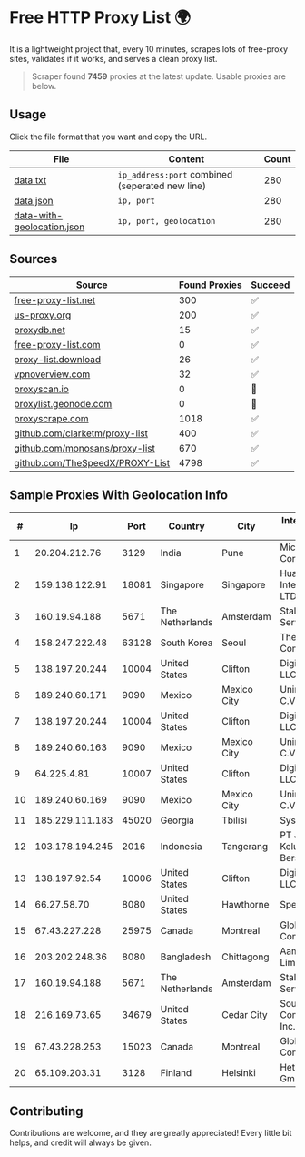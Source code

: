 
# Free HTTP Proxy List 🌍

It is a lightweight project that, every 10 minutes, scrapes lots of free-proxy sites, validates if it works, and serves a clean proxy list.


> Scraper found **7459** proxies at the latest update. Usable proxies are below.

## Usage

Click the file format that you want and copy the URL.


|File|Content|Count|
|----|-------|-----|
|[data.txt](https://raw.githubusercontent.com/themiralay/Proxy-List-World/master/data.txt)|`ip_address:port` combined (seperated new line)|280|
|[data.json](https://raw.githubusercontent.com/themiralay/Proxy-List-World/master/data.json)|`ip, port`|280|
|[data-with-geolocation.json](https://raw.githubusercontent.com/themiralay/Proxy-List-World/master/data-with-geolocation.json)|`ip, port, geolocation`|280|

## Sources

|Source|Found Proxies|Succeed|
|------|-------------|-------|
|[free-proxy-list.net](https://free-proxy-list.net)|300|✅|
|[us-proxy.org](https://www.us-proxy.org)|200|✅|
|[proxydb.net](http://proxydb.net)|15|✅|
|[free-proxy-list.com](https://free-proxy-list.com/?page=&port=&type%5B%5D=http&type%5B%5D=https&up_time=0&search=Search)|0|✅|
|[proxy-list.download](https://www.proxy-list.download/HTTP)|26|✅|
|[vpnoverview.com](https://vpnoverview.com/privacy/anonymous-browsing/free-proxy-servers)|32|✅|
|[proxyscan.io](https://www.proxyscan.io)|0|🚫|
|[proxylist.geonode.com](https://proxylist.geonode.com/api/proxy-list?limit=300&page=1&sort_by=lastChecked&sort_type=desc&protocols=http,https)|0|🚫|
|[proxyscrape.com](https://api.proxyscrape.com/v2/?request=displayproxies&protocol=http&timeout=10000&country=all&ssl=all&anonymity=all)|1018|✅|
|[github.com/clarketm/proxy-list](https://raw.githubusercontent.com/clarketm/proxy-list/master/proxy-list-raw.txt)|400|✅|
|[github.com/monosans/proxy-list](https://raw.githubusercontent.com/monosans/proxy-list/main/proxies/http.txt)|670|✅|
|[github.com/TheSpeedX/PROXY-List](https://raw.githubusercontent.com/TheSpeedX/PROXY-List/master/http.txt)|4798|✅|


## Sample Proxies With Geolocation Info

|#|Ip|Port|Country|City|Internet Service Provider|
|-|--|----|-------|----|-------------------------|
|1|20.204.212.76|3129|India|Pune|Microsoft Corporation|
|2|159.138.122.91|18081|Singapore|Singapore|Huawei International Pte. LTD|
|3|160.19.94.188|5671|The Netherlands|Amsterdam|Stallion Network Services Limited|
|4|158.247.222.48|63128|South Korea|Seoul|The Constant Company, LLC|
|5|138.197.20.244|10004|United States|Clifton|DigitalOcean, LLC|
|6|189.240.60.171|9090|Mexico|Mexico City|Uninet S.A. de C.V.|
|7|138.197.20.244|10004|United States|Clifton|DigitalOcean, LLC|
|8|189.240.60.163|9090|Mexico|Mexico City|Uninet S.A. de C.V.|
|9|64.225.4.81|10007|United States|Clifton|DigitalOcean, LLC|
|10|189.240.60.169|9090|Mexico|Mexico City|Uninet S.A. de C.V.|
|11|185.229.111.183|45020|Georgia|Tbilisi|Sysnet LLC|
|12|103.178.194.245|2016|Indonesia|Tangerang|PT Jaringan Keluarga Bersama|
|13|138.197.92.54|10006|United States|Clifton|DigitalOcean, LLC|
|14|66.27.58.70|8080|United States|Hawthorne|Spectrum|
|15|67.43.227.228|25975|Canada|Montreal|GloboTech Communications|
|16|203.202.248.36|8080|Bangladesh|Chittagong|Aamra Networks Limited|
|17|160.19.94.188|5671|The Netherlands|Amsterdam|Stallion Network Services Limited|
|18|216.169.73.65|34679|United States|Cedar City|South Central Communications, Inc.|
|19|67.43.228.253|15023|Canada|Montreal|GloboTech Communications|
|20|65.109.203.31|3128|Finland|Helsinki|Hetzner Online GmbH|



## Contributing

Contributions are welcome, and they are greatly appreciated! Every
little bit helps, and credit will always be given.

